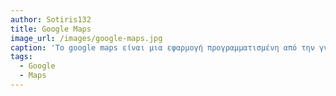 ```yaml
---
author: Sotiris132
title: Google Maps
image_url: /images/google-maps.jpg
caption: 'Το google maps είναι μια εφαρμογή προγραμματισμένη από την γνωστή εταιρία Google που βοηθάει στο να μπορεί βρει κάποιος τον συντομότερο δρόμο για τον προορισμό του, αντί να ψάχνει στους χάρτες και να χάνετε μέσα σ'αυτούς.'
tags:
  - Google
  - Maps
---
```

